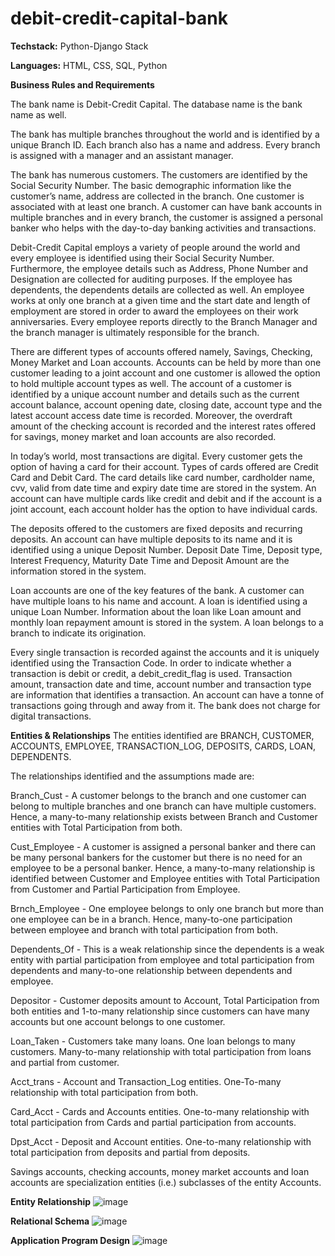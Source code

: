 # debit-credit-capital-bank

**Techstack:** Python-Django Stack

**Languages:** HTML, CSS, SQL, Python

**Business Rules and Requirements**

The bank name is Debit-Credit Capital. The database name is the bank name as well.

The bank has multiple branches throughout the world and is identified by a unique Branch ID. Each branch also has a name and address. Every branch is assigned with a manager and an assistant manager.

The bank has numerous customers. The customers are identified by the Social Security Number. The basic demographic information like the customer’s name, address are collected in the branch. One customer is associated with at least one branch. A customer can have bank accounts in multiple branches and in every branch, the customer is assigned a personal banker who helps with the day-to-day banking activities and transactions.

Debit-Credit Capital employs a variety of people around the world and every employee is identified using their Social Security Number. Furthermore, the employee details such as Address, Phone Number and Designation are collected for auditing purposes. If the employee has dependents, the dependents details are collected as well. An employee works at only one branch at a given time and the start date and length of employment are stored in order to award the employees on their work anniversaries. Every employee reports directly to the Branch Manager and the branch manager is ultimately responsible for the branch.

There are different types of accounts offered namely, Savings, Checking, Money Market and Loan accounts. Accounts can be held by more than one customer leading to a joint account and one customer is allowed the option to hold multiple account types as well. The account of a customer is identified by a unique account number and details such as the current account balance, account opening date, closing date, account type and the latest account access date time is recorded. Moreover, the overdraft amount of the checking account is recorded and the interest rates offered for savings, money market and loan accounts are also recorded.

In today’s world, most transactions are digital. Every customer gets the option of having a card for their account. Types of cards offered are Credit Card and Debit Card. The card details like card number, cardholder name, cvv, valid from date time and expiry date time are stored in the system. An account can have multiple cards like credit and debit and if the account is a joint account, each account holder has the option to have individual cards.

The deposits offered to the customers are fixed deposits and recurring deposits. An account can have multiple deposits to its name and it is identified using a unique Deposit Number. Deposit Date Time, Deposit type, Interest Frequency, Maturity Date Time and Deposit Amount are the information stored in the system.

Loan accounts are one of the key features of the bank. A customer can have multiple loans to his name and account. A loan is identified using a unique Loan Number. Information about the loan like Loan amount and monthly loan repayment amount is stored in the system. A loan belongs to a branch to indicate its origination. 

Every single transaction is recorded against the accounts and it is uniquely identified using the Transaction Code. In order to indicate whether a transaction is debit or credit, a debit_credit_flag is used. Transaction amount, transaction date and time, account number and transaction type are information that identifies a transaction. An account can have a tonne of transactions going through and away from it. The bank does not charge for digital transactions.

**Entities & Relationships**
The entities identified are BRANCH, CUSTOMER, ACCOUNTS, EMPLOYEE, TRANSACTION_LOG, DEPOSITS, CARDS, LOAN, DEPENDENTS.

The relationships identified and the assumptions made are:

Branch_Cust - A customer belongs to the branch and one customer can belong to multiple branches and one branch can have multiple customers. Hence, a many-to-many relationship exists between Branch and Customer entities with Total Participation from both.

Cust_Employee - A customer is assigned a personal banker and there can be many personal bankers for the customer but there is no need for an employee to be a personal banker. Hence, a many-to-many relationship is identified between Customer and Employee entities with Total Participation from Customer and Partial Participation from Employee.

Brnch_Employee - One employee belongs to only one branch but more than one employee can be in a branch. Hence, many-to-one participation between employee and branch with total participation from both.

Dependents_Of - This is a weak relationship since the dependents is a weak entity with partial participation from employee and total participation from dependents and many-to-one relationship between dependents and employee.

Depositor - Customer deposits amount to Account, Total Participation from both entities and 1-to-many relationship since customers can have many accounts but one account belongs to one customer.

Loan_Taken - Customers take many loans. One loan belongs to many customers. Many-to-many relationship with total participation from loans and partial from customer.

Acct_trans - Account and Transaction_Log entities. One-To-many relationship with total participation from both.

Card_Acct - Cards and Accounts entities. One-to-many relationship with total participation from Cards and partial participation from accounts.

Dpst_Acct - Deposit and Account entities. One-to-many relationship with total participation from deposits and partial from deposits.

Savings accounts, checking accounts, money market accounts and loan accounts are specialization entities (i.e.) subclasses of the entity Accounts.

**Entity Relationship**
![image](https://user-images.githubusercontent.com/101942244/209606049-e43fca9b-74a8-4566-9dd4-b7fcc766dd79.png)

**Relational Schema**
![image](https://user-images.githubusercontent.com/101942244/209608844-98ca873e-6c81-458a-833f-222dcebe49e3.png)

**Application Program Design**
![image](https://user-images.githubusercontent.com/101942244/209609102-d73ca173-3745-4e2d-87b6-5c5b7f4096ab.png)
